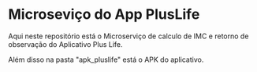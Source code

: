 # Microseviço do App PlusLife

Aqui neste repositório está o Microserviço de calculo de IMC e retorno de observação do Aplicativo Plus Life.

Além disso na pasta "apk_pluslife" está o APK do aplicativo.
